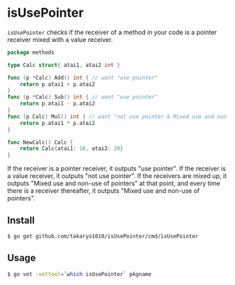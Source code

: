 # isUsePointer

`isUsePointer` checks if the receiver of a method in your code is a pointer receiver mixed with a value receiver.
```go
package methods

type Calc struct{ atai1, atai2 int }

func (p *Calc) Add() int { // want "use pointer"
	return p.atai1 + p.atai2
}
func (p *Calc) Sub() int { // want "use pointer"
	return p.atai1 - p.atai2
}
func (p Calc) Mul() int { // want "not use pointer & Mixed use and non-use of pointers"
	return p.atai1 * p.atai2
}

func NewCalc() Calc {
	return Calc{atai1: 10, atai2: 20}
}
```
If the receiver is a pointer receiver, it outputs "use pointer".
If the receiver is a value receiver, it outputs "not use pointer".
If the receivers are mixed up, it outputs "Mixed use and non-use of pointers" at that point, and every time there is a receiver thereafter, it outputs "Mixed use and non-use of pointers".
## Install

```sh
$ go get github.com/takaryo1010/isUsePointer/cmd/isUsePointer
```

## Usage

```sh
$ go vet -vettool=`which isUsePointer` pkgname
```
